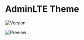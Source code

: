 # AdminLTE Theme

![Version](https://img.shields.io/badge/Version-1.6-blue.svg)

![Preview](preview.png)

